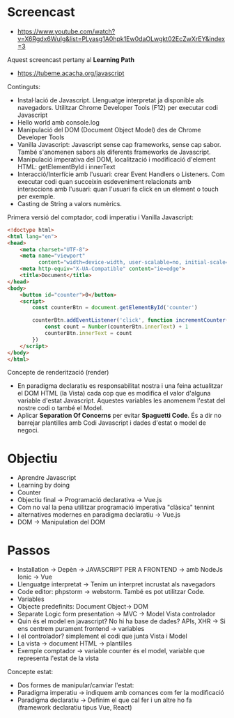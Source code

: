 # Screencast

- https://www.youtube.com/watch?v=X6Rgdx6WuIg&list=PLyasg1A0hpk1Ew0daOLwgkt02EcZwXrEY&index=3

Aquest screencast pertany al **Learning Path**

- https://tubeme.acacha.org/javascript

Continguts:
- Instal·lació de Javascript. Llenguatge interpretat ja disponible als navegadors. Utilitzar Chrome Developer Tools (F12) per executar codi Javascript
- Hello world amb console.log
- Manipulació del DOM (Document Object Model) des de Chrome Developer Tools
- Vanilla Javascript: Javascript sense cap frameworks, sense cap sabor. També s'anomenen sabors als diferents frameworks de Javascript.
- Manipulació imperativa del DOM, localització i modificació d'element HTML: getElementById i innerText
- Interacció/Interfície amb l'usuari: crear Event Handlers o Listeners. Com executar codi quan succeixin esdeveniment relacionats amb interaccions amb l'usuari: quan l'usuari fa click en un element o touch per exemple.
- Casting de String a valors numèrics.

Primera versió del comptador, codi imperatiu i Vanilla Javascript:

```html
<!doctype html>
<html lang="en">
<head>
    <meta charset="UTF-8">
    <meta name="viewport"
          content="width=device-width, user-scalable=no, initial-scale=1.0, maximum-scale=1.0, minimum-scale=1.0">
    <meta http-equiv="X-UA-Compatible" content="ie=edge">
    <title>Document</title>
</head>
<body>
    <button id="counter">0</button>
    <script>
        const counterBtn = document.getElementById('counter')

        counterBtn.addEventListener('click', function incrementCounter() {
            const count = Number(counterBtn.innerText) + 1
            counterBtn.innerText = count
        })
    </script>
</body>
</html>
```

Concepte de renderització (render)
- En paradigma declaratiu es responsabilitat nostra i una feina actualitzar el DOM HTML (la Vista) cada cop que es modifica el valor d'alguna variable d'estat Javascript. Aquestes variables les anomenem l'estat del nostre codi o també el Model. 
- Aplicar **Separation Of Concerns** per evitar **Spaguetti Code**. És a dir no barrejar plantilles amb Codi Javascript i dades d'estat o model de negoci.

# Objectiu

- Aprendre Javascript
- Learning by doing
- Counter
- Objectiu final -> Programació declarativa -> Vue.js
- Com no val la pena utilitzar programació imperativa "clàsica" tennint 
- alternatives modernes en paradigma declaratiu -> Vue.js
- DOM -> Manipulation del DOM

# Passos
- Installation -> Depèn -> JAVASCRIPT PER A FRONTEND -> amb NodeJs Ionic -> Vue
- Llenguatge interpretat -> Tenim un interpret incrustat als navegadors
- Code editor: phpstorm -> webstorm. També es pot utilitzar Code.
- Variables
- Objecte predefinits: Document Object-> DOM
- Separate Logic form presentation -> MVC -> Model Vista controlador
- Quin és el model en javascript? No hi ha base de dades? APIs, XHR -> Si ens centrem purament frontend -> variables
- I el controlador? simplement el codi que junta Vista i Model
- La vista -> document HTML -> plantilles
- Exemple comptador -> variable counter és el model, variable que representa l'estat de la vista

Concepte estat:
- Dos formes de manipular/canviar l'estat:
- Paradigma imperatiu -> indiquem amb comances com fer la modificació
- Paradigma declaratiu -> Definim el que cal fer i un altre ho fa (framework declaratiu tipus Vue, React)
